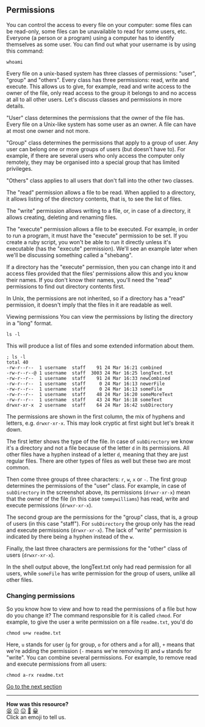 ## Permissions
You can control the access to every file on your computer: some files can be read-only, some files can be unavailable to read for some users, etc. Everyone (a person or a program) using a computer has to identify themselves as some user. You can find out what your username is by using this command:

`whoami`
<!-- spellchecker-disable -->
<!-- Pending our adding unix to https://github.com/retextjs/retext-indefinite-article -->
Every file on a unix-based system has three classes of permissions: "user", "group" and "others". Every class has three permissions: read, write and execute. This allows us to give, for example, read and write access to the owner of the file, only read access to the group it belongs to and no access at all to all other users. Let's discuss classes and permissions in more details.
<!-- spellchecker-enable -->

"User" class determines the permissions that the owner of the file has. Every file on a Unix-like system has some user as an owner. A file can have at most one owner and not more.

"Group" class determines the permissions that apply to a group of user. Any user can belong one or more groups of users (but doesn't have to). For example, if there are several users who only access the computer only remotely, they may be organised into a special group that has limited privileges.

"Others" class applies to all users that don't fall into the other two classes.

The "read" permission allows a file to be read. When applied to a directory, it allows listing of the directory contents, that is, to see the list of files.

The "write" permission allows writing to a file, or, in case of a directory, it allows creating, deleting and renaming files.

The "execute" permission allows a file to be executed. For example, in order to run a program, it must have the "execute" permission to be set. If you create a ruby script, you won't be able to run it directly unless it's executable (has the "execute" permission). We'll see an example later when we'll be discussing something called a "shebang".

If a directory has the "execute" permission, then you can change into it and access files provided that the files' permissions allow this and you know their names. If you don't know their names, you'll need the "read" permissions to find out directory contents first.

In Unix, the permissions are not inherited, so if a directory has a "read" permission, it doesn't imply that the files in it are readable as well.

Viewing permissions
You can view the permissions by listing the directory in a "long" format.

`ls -l`

This will produce a list of files and some extended information about them.

```shell
; ls -l
total 40
-rw-r--r--  1 username  staff    91 24 Mar 16:21 combined
-rw-r--r--@ 1 username  staff  3003 24 Mar 16:25 longText.txt
-rw-r--r--  1 username  staff    91 24 Mar 16:33 newCombined
-rw-r--r--  1 username  staff     0 24 Mar 16:13 newerFile
-rw-r--r--  1 username  staff     0 24 Mar 16:13 someFile
-rw-r--r--  1 username  staff    48 24 Mar 16:20 someMoreText
-rw-r--r--  1 username  staff    43 24 Mar 16:18 someText
drwxr-xr-x  2 username  staff    64 24 Mar 16:42 subDirectory
```


The permissions are shown in the first column, the mix of hyphens and letters, e.g. `drwxr-xr-x`. This may look cryptic at first sight but let's break it down.

The first letter shows the type of the file. In case of `subDirectory` we know it's a directory and not a file because of the letter `d` in its permissions. All other files have a hyphen instead of a letter `d`, meaning that they are just regular files. There are other types of files as well but these two are most common.

Then come three groups of three characters: `r`, `w`, `x` or `-`. The first group determines the permissions of the "user" class. For example, in case of `subDirectory` in the screenshot above, its permissions (`drwxr-xr-x`) mean that the owner of the file (in this case `tommywilliams`) has read, write and execute permissions (`drwxr-xr-x`).

The second group are the permissions for the "group" class, that is, a group of users (in this case "staff"). For `subDirectory` the group only has the read and execute permissions (`drwxr-xr-x`). The lack of "write" permission is indicated by there being a hyphen instead of the `w`.

Finally, the last three characters are permissions for the "other" class of users (`drwxr-xr-x`).

In the shell output above, the longText.txt only had read permission for all users, while `someFile` has write permission for the group of users, unlike all other files.

### Changing permissions
So you know how to view and how to read the permissions of a file but how do you change it? The command responsible for it is called `chmod`. For example, to give the user a write permission on a file `readme.txt`, you'd do

`chmod u+w readme.txt`

Here, `u` stands for user (`g` for group, `o` for others and `a` for all), `+` means that we're adding the permission (`-` means we're removing it) and `w` stands for "write". You can combine several permissions. For example, to remove read and execute permissions from all users:

`chmod a-rx readme.txt`

[Go to the next section](./21_shebang.ed.md)


<!-- BEGIN GENERATED SECTION DO NOT EDIT -->

---

**How was this resource?**  
[😫](https://airtable.com/shrUJ3t7KLMqVRFKR?prefill_Repository=course&prefill_File=foundations/command_line/20_permissions.md&prefill_Sentiment=😫) [😕](https://airtable.com/shrUJ3t7KLMqVRFKR?prefill_Repository=course&prefill_File=foundations/command_line/20_permissions.md&prefill_Sentiment=😕) [😐](https://airtable.com/shrUJ3t7KLMqVRFKR?prefill_Repository=course&prefill_File=foundations/command_line/20_permissions.md&prefill_Sentiment=😐) [🙂](https://airtable.com/shrUJ3t7KLMqVRFKR?prefill_Repository=course&prefill_File=foundations/command_line/20_permissions.md&prefill_Sentiment=🙂) [😀](https://airtable.com/shrUJ3t7KLMqVRFKR?prefill_Repository=course&prefill_File=foundations/command_line/20_permissions.md&prefill_Sentiment=😀)  
Click an emoji to tell us.

<!-- END GENERATED SECTION DO NOT EDIT -->
